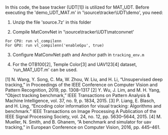 In this code, the base tracker (UDT[1]) is utilized for MAT_UDT. Before executing the 'demo_UDT_MAT.m' in '\source\tracker\UDT\demo', you need:

1. Unzip the file 'source.7z' in this folder

2. Compile MatConvNet in '\source\tracker\UDT\matconvnet'
```
For CPU: run vl_compilenn 
For GPU: run vl_compilenn('enableGpu', true)
```

3. Configure MatConvNet path and Anchor path in `tracking_env.m`

4. For the OTB100[2], Temple Color[3] and UAV123[4] dataset, 'run_MAT_UDT.m' can be used. 

[1] N. Wang, Y. Song, C. Ma, W. Zhou, W. Liu, and H. Li, “Unsupervised deep tracking,” in Proceedings
 of the IEEE Conference on Computer Vision and Pattern Recognition, 2019, pp. 1308–1317
[2] Y. Wu, J. Lim, and M. H. Yang, “Object tracking benchmark,” IEEE Transactions on Pattern Analysis
 & Machine Intelligence, vol. 37, no. 9, p. 1834, 2015.
[3] P. Liang, E. Blasch, and H. Ling, “Encoding color information for visual tracking: Algorithms and
 benchmark.” IEEE Transactions on Image Processing A Publication of the IEEE Signal Processing Society, vol. 24, no. 12, pp. 5630–5644, 2015.
[4] M. Mueller, N. Smith, and B. Ghanem, “A benchmark and simulator for uav tracking,” in European 
 Conference on Computer Vision, 2016, pp. 445–461.
 